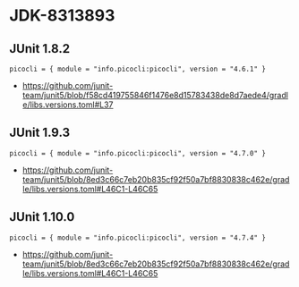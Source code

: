 # JDK-8313893

## JUnit 1.8.2

`picocli = { module = "info.picocli:picocli", version = "4.6.1" }`

- https://github.com/junit-team/junit5/blob/f58cd419755846f1476e8d15783438de8d7aede4/gradle/libs.versions.toml#L37

## JUnit 1.9.3

`picocli = { module = "info.picocli:picocli", version = "4.7.0" }`

- https://github.com/junit-team/junit5/blob/8ed3c66c7eb20b835cf92f50a7bf8830838c462e/gradle/libs.versions.toml#L46C1-L46C65

## JUnit 1.10.0

`picocli = { module = "info.picocli:picocli", version = "4.7.4" }`

- https://github.com/junit-team/junit5/blob/8ed3c66c7eb20b835cf92f50a7bf8830838c462e/gradle/libs.versions.toml#L46C1-L46C65

